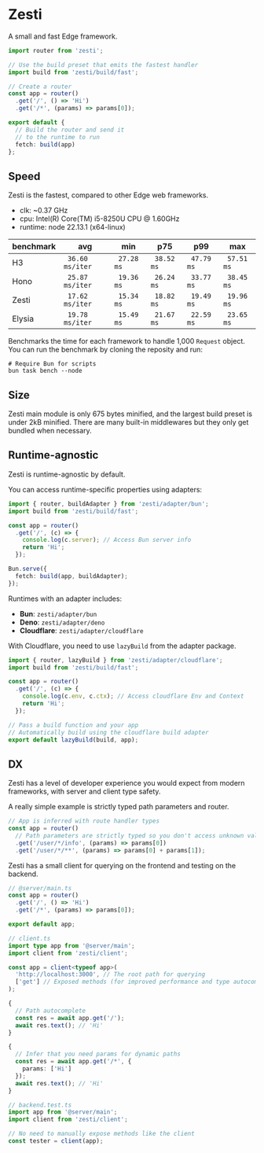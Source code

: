 # Zesti
A small and fast Edge framework.

```ts
import router from 'zesti';

// Use the build preset that emits the fastest handler
import build from 'zesti/build/fast';

// Create a router
const app = router()
  .get('/', () => 'Hi')
  .get('/*', (params) => params[0]);

export default {
  // Build the router and send it
  // to the runtime to run
  fetch: build(app)
};
```

## Speed
Zesti is the fastest, compared to other Edge web frameworks.

- clk: ~0.37 GHz
- cpu: Intel(R) Core(TM) i5-8250U CPU @ 1.60GHz
- runtime: node 22.13.1 (x64-linux)

| benchmark |              avg |         min |         p75 |         p99 |         max |
| ------ | ---------------- | ----------- | ----------- | ----------- | ----------- |
| H3     | ` 36.60 ms/iter` | ` 27.28 ms` | ` 38.52 ms` | ` 47.79 ms` | ` 57.51 ms` |
| Hono   | ` 25.87 ms/iter` | ` 19.36 ms` | ` 26.24 ms` | ` 33.77 ms` | ` 38.45 ms` |
| Zesti  | ` 17.62 ms/iter` | ` 15.34 ms` | ` 18.82 ms` | ` 19.49 ms` | ` 19.96 ms` |
| Elysia | ` 19.78 ms/iter` | ` 15.49 ms` | ` 21.67 ms` | ` 22.59 ms` | ` 23.65 ms` |

Benchmarks the time for each framework to handle 1,000 `Request` object.
You can run the benchmark by cloning the reposity and run:
```console
# Require Bun for scripts
bun task bench --node
```

## Size
Zesti main module is only 675 bytes minified, and the largest build preset is under 2kB minified.
There are many built-in middlewares but they only get bundled when necessary.

## Runtime-agnostic
Zesti is runtime-agnostic by default.

You can access runtime-specific properties using adapters:
```ts
import { router, buildAdapter } from 'zesti/adapter/bun';
import build from 'zesti/build/fast';

const app = router()
  .get('/', (c) => {
    console.log(c.server); // Access Bun server info
    return 'Hi';
  });

Bun.serve({
  fetch: build(app, buildAdapter);
});
```

Runtimes with an adapter includes:
- **Bun**: `zesti/adapter/bun`
- **Deno**: `zesti/adapter/deno`
- **Cloudflare**: `zesti/adapter/cloudflare`

With Cloudflare, you need to use `lazyBuild` from the adapter package.
```ts
import { router, lazyBuild } from 'zesti/adapter/cloudflare';
import build from 'zesti/build/fast';

const app = router()
  .get('/', (c) => {
    console.log(c.env, c.ctx); // Access cloudflare Env and Context
    return 'Hi';
  });

// Pass a build function and your app
// Automatically build using the cloudflare build adapter
export default lazyBuild(build, app);
```

## DX
Zesti has a level of developer experience you would expect from modern frameworks, with server and client type safety.

A really simple example is strictly typed path parameters and router.
```ts
// App is inferred with route handler types
const app = router()
  // Path parameters are strictly typed so you don't access unknown values
  .get('/user/*/info', (params) => params[0])
  .get('/user/*/**', (params) => params[0] + params[1]);
```

Zesti has a small client for querying on the frontend and testing on the backend.
```ts
// @server/main.ts
const app = router()
  .get('/', () => 'Hi')
  .get('/*', (params) => params[0]);

export default app;

// client.ts
import type app from '@server/main';
import client from 'zesti/client';

const app = client<typeof app>(
  'http://localhost:3000', // The root path for querying
  ['get'] // Exposed methods (for improved performance and type autocomplete in browsers)
);

{
  // Path autocomplete
  const res = await app.get('/');
  await res.text(); // 'Hi'
}

{
  // Infer that you need params for dynamic paths
  const res = await app.get('/*', {
    params: ['Hi']
  });
  await res.text(); // 'Hi'
}

// backend.test.ts
import app from '@server/main';
import client from 'zesti/client';

// No need to manually expose methods like the client
const tester = client(app);
```
